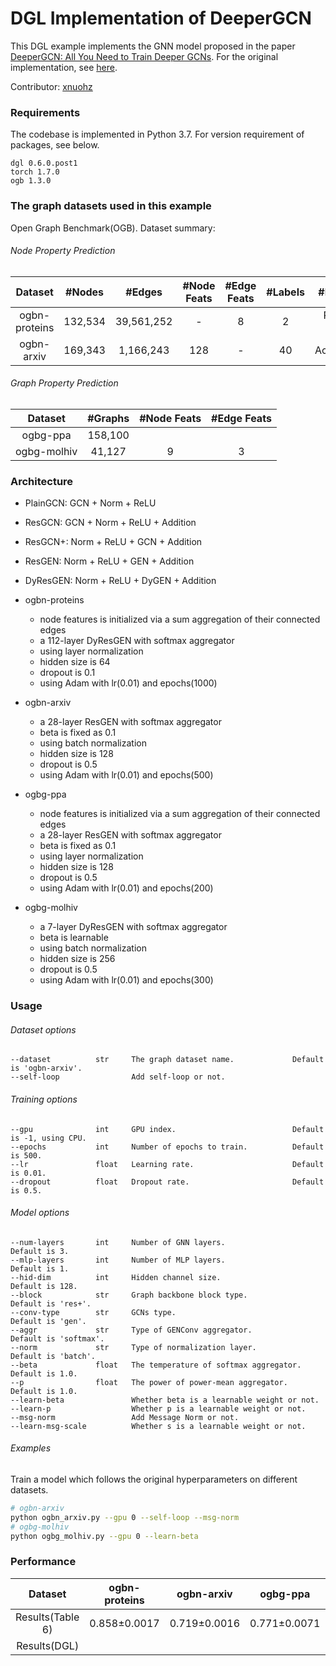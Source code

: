 # DGL Implementation of DeeperGCN

This DGL example implements the GNN model proposed in the paper [DeeperGCN: All You Need to Train Deeper GCNs](https://arxiv.org/abs/1905.00067). For the original implementation, see [here](https://github.com/lightaime/deep_gcns_torch).

Contributor: [xnuohz](https://github.com/xnuohz)

### Requirements
The codebase is implemented in Python 3.7. For version requirement of packages, see below.

```
dgl 0.6.0.post1
torch 1.7.0
ogb 1.3.0
```

### The graph datasets used in this example

Open Graph Benchmark(OGB). Dataset summary:

###### Node Property Prediction

| Dataset | #Nodes | #Edges | #Node Feats | #Edge Feats | #Labels | #Metric |
| :-: | :-: | :-: | :-: | :-: | :-: | :-: |
| ogbn-proteins | 132,534 | 39,561,252 | - | 8 | 2 | ROC-AUC |
| ogbn-arxiv | 169,343 | 1,166,243 | 128 | - | 40 | Accuracy |

###### Graph Property Prediction

| Dataset | #Graphs | #Node Feats | #Edge Feats |
| :-: | :-: | :-: | :-: |
| ogbg-ppa | 158,100 |
| ogbg-molhiv | 41,127 | 9 | 3 |

### Architecture

* PlainGCN: GCN + Norm + ReLU
* ResGCN: GCN + Norm + ReLU + Addition
* ResGCN+: Norm + ReLU + GCN + Addition
* ResGEN: Norm + ReLU + GEN + Addition
* DyResGEN: Norm + ReLU + DyGEN + Addition

* ogbn-proteins
  - node features is initialized via a sum aggregation of their connected edges
  - a 112-layer DyResGEN with softmax aggregator
  - using layer normalization
  - hidden size is 64
  - dropout is 0.1
  - using Adam with lr(0.01) and epochs(1000)
* ogbn-arxiv
  - a 28-layer ResGEN with softmax aggregator
  - beta is fixed as 0.1
  - using batch normalization
  - hidden size is 128
  - dropout is 0.5
  - using Adam with lr(0.01) and epochs(500)
* ogbg-ppa
  - node features is initialized via a sum aggregation of their connected edges
  - a 28-layer ResGEN with softmax aggregator
  - beta is fixed as 0.1
  - using layer normalization
  - hidden size is 128
  - dropout is 0.5
  - using Adam with lr(0.01) and epochs(200)
* ogbg-molhiv
  - a 7-layer DyResGEN with softmax aggregator
  - beta is learnable
  - using batch normalization
  - hidden size is 256
  - dropout is 0.5
  - using Adam with lr(0.01) and epochs(300)

### Usage

###### Dataset options
```
--dataset          str     The graph dataset name.             Default is 'ogbn-arxiv'.
--self-loop                Add self-loop or not.               
```

###### Training options
```
--gpu              int     GPU index.                          Default is -1, using CPU.
--epochs           int     Number of epochs to train.          Default is 500.
--lr               float   Learning rate.                      Default is 0.01.
--dropout          float   Dropout rate.                       Default is 0.5.
```

###### Model options
```
--num-layers       int     Number of GNN layers.                      Default is 3.
--mlp-layers       int     Number of MLP layers.                      Default is 1.
--hid-dim          int     Hidden channel size.                       Default is 128.
--block            str     Graph backbone block type.                 Default is 'res+'.
--conv-type        str     GCNs type.                                 Default is 'gen'.
--aggr             str     Type of GENConv aggregator.                Default is 'softmax'.
--norm             str     Type of normalization layer.               Default is 'batch'.
--beta             float   The temperature of softmax aggregator.     Default is 1.0.
--p                float   The power of power-mean aggregator.        Default is 1.0.
--learn-beta               Whether beta is a learnable weight or not.
--learn-p                  Whether p is a learnable weight or not.
--msg-norm                 Add Message Norm or not.
--learn-msg-scale          Whether s is a learnable weight or not.
```

###### Examples

Train a model which follows the original hyperparameters on different datasets.
```bash
# ogbn-arxiv
python ogbn_arxiv.py --gpu 0 --self-loop --msg-norm
# ogbg-molhiv
python ogbg_molhiv.py --gpu 0 --learn-beta
```

### Performance

| Dataset | ogbn-proteins | ogbn-arxiv | ogbg-ppa | ogbg-molhiv |
| :-: | :-: | :-: | :-: | :-: |
| Results(Table 6) | 0.858±0.0017 | 0.719±0.0016 | 0.771±0.0071 | 0.786±0.0117 |
| Results(DGL) |  |  |  |
